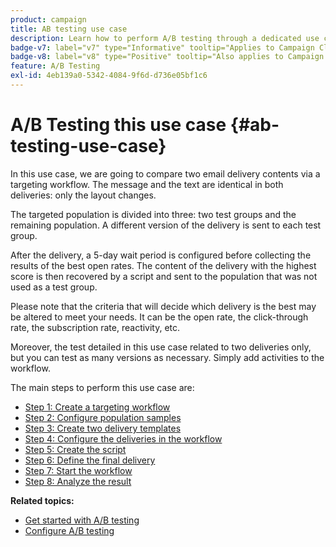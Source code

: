 ```yaml
---
product: campaign
title: AB testing use case
description: Learn how to perform A/B testing through a dedicated use case
badge-v7: label="v7" type="Informative" tooltip="Applies to Campaign Classic v7"
badge-v8: label="v8" type="Positive" tooltip="Also applies to Campaign v8"
feature: A/B Testing
exl-id: 4eb139a0-5342-4084-9f6d-d736e05bf1c6
---
```

# A/B Testing this use case {#ab-testing-use-case}

 

In this use case, we are going to compare two email delivery contents via a targeting workflow. The message and the text are identical in both deliveries: only the layout changes.

The targeted population is divided into three: two test groups and the remaining population. A different version of the delivery is sent to each test group.

After the delivery, a 5-day wait period is configured before collecting the results of the best open rates. The content of the delivery with the highest score is then recovered by a script and sent to the population that was not used as a test group.

Please note that the criteria that will decide which delivery is the best may be altered to meet your needs. It can be the open rate, the click-through rate, the subscription rate, reactivity, etc.

Moreover, the test detailed in this use case related to two deliveries only, but you can test as many versions as necessary. Simply add activities to the workflow.

The main steps to perform this use case are:

* [Step 1: Create a targeting workflow](a-b-testing-uc-targeting-workflow.md)
* [Step 2: Configure population samples](a-b-testing-uc-population-samples.md)
* [Step 3: Create two delivery templates](a-b-testing-uc-delivery-templates.md)
* [Step 4: Configure the deliveries in the workflow](a-b-testing-uc-configuring-deliveries.md)
* [Step 5: Create the script](a-b-testing-uc-script.md)
* [Step 6: Define the final delivery](a-b-testing-uc-final-delivery.md)
* [Step 7: Start the workflow](a-b-testing-uc-start-workflow.md)
* [Step 8: Analyze the result](a-b-testing-uc-analyzing.md)

**Related topics:**

* [Get started with A/B testing](get-started-a-b-testing.md)
* [Configure A/B testing](configuring-a-b-testing.md)
